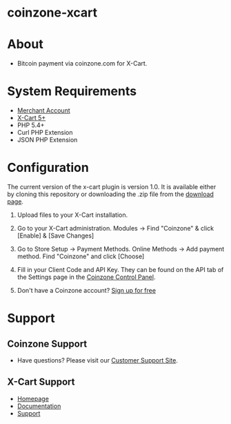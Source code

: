 # coinzone-xcart

#  About

  * Bitcoin payment via coinzone.com for X-Cart.

#  System Requirements

  * [Merchant Account](https://merchant.coinzone.com/signup?source=xcart)
  * [X-Cart 5+](http://kb.x-cart.com/display/XDD/Installation+Guide#InstallationGuide-Serverrequirements)
  * PHP 5.4+
  * Curl PHP Extension
  * JSON PHP Extension

#  Configuration

The current version of the x-cart plugin is version 1.0. It is available either by
cloning this repository or downloading the .zip file from the
[download page](https://github.com/CoinzoneBV/coinzone-xcart/archive/master.zip).

1. Upload files to your X-Cart installation.

2. Go to your X-Cart administration. Modules -&gt; Find "Coinzone" & click [Enable] & [Save Changes]

3. Go to Store Setup -&gt; Payment Methods. Online Methods -&gt; Add payment method. Find "Coinzone" and click [Choose]

4. Fill in your Client Code and API Key. They can be found on the API tab of the Settings page in the [Coinzone Control Panel](https://merchant.coinzone.com/settings#apiTab).

5. Don't have a Coinzone account? [Sign up for free](https://merchant.coinzone.com/signup?source=xcart)

#  Support

##  Coinzone Support

  * Have questions? Please visit our [Customer Support Site](http://support.coinzone.com/).

##  X-Cart Support

  * [Homepage](http://www.x-cart.com/)
  * [Documentation](http://kb.x-cart.com/display/XDD/Developer+docs)
  * [Support](http://www.x-cart.com/help.html)
